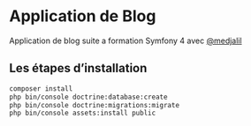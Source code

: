 # Application de Blog

Application de blog suite a formation Symfony 4  avec [@medjalil](https://github.com/medjalil)

## Les étapes d’installation

```bash
composer install
php bin/console doctrine:database:create
php bin/console doctrine:migrations:migrate
php bin/console assets:install public
```
